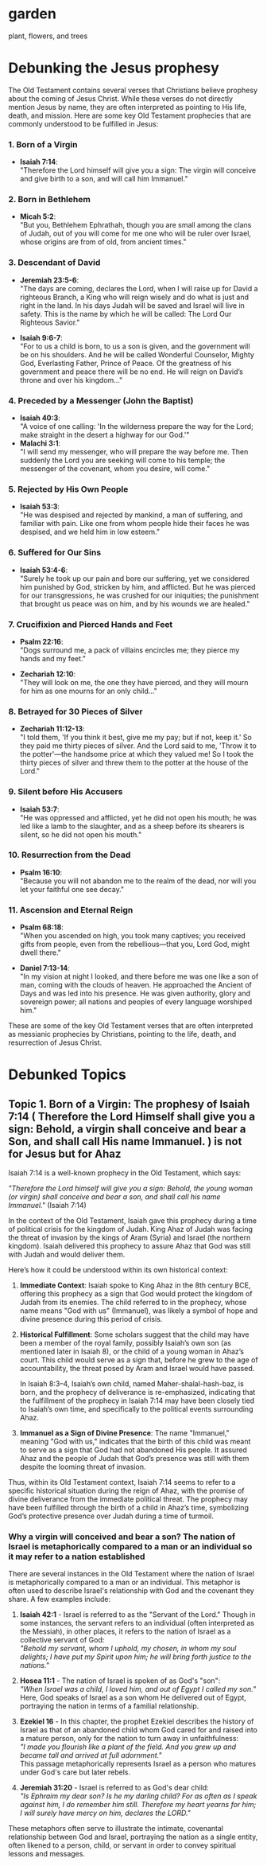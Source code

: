 # garden
plant, flowers, and trees

# Debunking the Jesus prophesy
The Old Testament contains several verses that Christians believe prophesy about the coming of Jesus Christ. While these verses do not directly mention Jesus by name, they are often interpreted as pointing to His life, death, and mission. Here are some key Old Testament prophecies that are commonly understood to be fulfilled in Jesus:

### 1. **Born of a Virgin**
   - **Isaiah 7:14**:  
     "Therefore the Lord himself will give you a sign: The virgin will conceive and give birth to a son, and will call him Immanuel."

### 2. **Born in Bethlehem**
   - **Micah 5:2**:  
     "But you, Bethlehem Ephrathah, though you are small among the clans of Judah, out of you will come for me one who will be ruler over Israel, whose origins are from of old, from ancient times."

### 3. **Descendant of David**
   - **Jeremiah 23:5-6**:  
     "The days are coming, declares the Lord, when I will raise up for David a righteous Branch, a King who will reign wisely and do what is just and right in the land. In his days Judah will be saved and Israel will live in safety. This is the name by which he will be called: The Lord Our Righteous Savior."

   - **Isaiah 9:6-7**:  
     "For to us a child is born, to us a son is given, and the government will be on his shoulders. And he will be called Wonderful Counselor, Mighty God, Everlasting Father, Prince of Peace. Of the greatness of his government and peace there will be no end. He will reign on David’s throne and over his kingdom..."

### 4. **Preceded by a Messenger (John the Baptist)**
   - **Isaiah 40:3**:  
     "A voice of one calling: 'In the wilderness prepare the way for the Lord; make straight in the desert a highway for our God.'"
   - **Malachi 3:1**:  
     "I will send my messenger, who will prepare the way before me. Then suddenly the Lord you are seeking will come to his temple; the messenger of the covenant, whom you desire, will come."

### 5. **Rejected by His Own People**
   - **Isaiah 53:3**:  
     "He was despised and rejected by mankind, a man of suffering, and familiar with pain. Like one from whom people hide their faces he was despised, and we held him in low esteem."

### 6. **Suffered for Our Sins**
   - **Isaiah 53:4-6**:  
     "Surely he took up our pain and bore our suffering, yet we considered him punished by God, stricken by him, and afflicted. But he was pierced for our transgressions, he was crushed for our iniquities; the punishment that brought us peace was on him, and by his wounds we are healed."

### 7. **Crucifixion and Pierced Hands and Feet**
   - **Psalm 22:16**:  
     "Dogs surround me, a pack of villains encircles me; they pierce my hands and my feet."
   
   - **Zechariah 12:10**:  
     "They will look on me, the one they have pierced, and they will mourn for him as one mourns for an only child..."

### 8. **Betrayed for 30 Pieces of Silver**
   - **Zechariah 11:12-13**:  
     "I told them, 'If you think it best, give me my pay; but if not, keep it.' So they paid me thirty pieces of silver. And the Lord said to me, 'Throw it to the potter'—the handsome price at which they valued me! So I took the thirty pieces of silver and threw them to the potter at the house of the Lord."

### 9. **Silent before His Accusers**
   - **Isaiah 53:7**:  
     "He was oppressed and afflicted, yet he did not open his mouth; he was led like a lamb to the slaughter, and as a sheep before its shearers is silent, so he did not open his mouth."

### 10. **Resurrection from the Dead**
   - **Psalm 16:10**:  
     "Because you will not abandon me to the realm of the dead, nor will you let your faithful one see decay."

### 11. **Ascension and Eternal Reign**
   - **Psalm 68:18**:  
     "When you ascended on high, you took many captives; you received gifts from people, even from the rebellious—that you, Lord God, might dwell there."

   - **Daniel 7:13-14**:  
     "In my vision at night I looked, and there before me was one like a son of man, coming with the clouds of heaven. He approached the Ancient of Days and was led into his presence. He was given authority, glory and sovereign power; all nations and peoples of every language worshiped him."

These are some of the key Old Testament verses that are often interpreted as messianic prophecies by Christians, pointing to the life, death, and resurrection of Jesus Christ.

# Debunked Topics

## Topic 1. **Born of a Virgin**: The prophesy of Isaiah 7:14 ( Therefore the Lord Himself shall give you a sign: Behold, a virgin shall conceive and bear a Son, and shall call His name Immanuel.  ) is not for Jesus but for Ahaz

Isaiah 7:14 is a well-known prophecy in the Old Testament, which says:

*"Therefore the Lord himself will give you a sign: Behold, the young woman (or virgin) shall conceive and bear a son, and shall call his name Immanuel."* (Isaiah 7:14)

In the context of the Old Testament, Isaiah gave this prophecy during a time of political crisis for the kingdom of Judah. King Ahaz of Judah was facing the threat of invasion by the kings of Aram (Syria) and Israel (the northern kingdom). Isaiah delivered this prophecy to assure Ahaz that God was still with Judah and would deliver them.

Here’s how it could be understood within its own historical context:

1. **Immediate Context**: Isaiah spoke to King Ahaz in the 8th century BCE, offering this prophecy as a sign that God would protect the kingdom of Judah from its enemies. The child referred to in the prophecy, whose name means "God with us" (Immanuel), was likely a symbol of hope and divine presence during this period of crisis.

2. **Historical Fulfillment**: Some scholars suggest that the child may have been a member of the royal family, possibly Isaiah’s own son (as mentioned later in Isaiah 8), or the child of a young woman in Ahaz’s court. This child would serve as a sign that, before he grew to the age of accountability, the threat posed by Aram and Israel would have passed.

   In Isaiah 8:3–4, Isaiah’s own child, named Maher-shalal-hash-baz, is born, and the prophecy of deliverance is re-emphasized, indicating that the fulfillment of the prophecy in Isaiah 7:14 may have been closely tied to Isaiah’s own time, and specifically to the political events surrounding Ahaz.

3. **Immanuel as a Sign of Divine Presence**: The name "Immanuel," meaning "God with us," indicates that the birth of this child was meant to serve as a sign that God had not abandoned His people. It assured Ahaz and the people of Judah that God’s presence was still with them despite the looming threat of invasion.

Thus, within its Old Testament context, Isaiah 7:14 seems to refer to a specific historical situation during the reign of Ahaz, with the promise of divine deliverance from the immediate political threat. The prophecy may have been fulfilled through the birth of a child in Ahaz’s time, symbolizing God’s protective presence over Judah during a time of turmoil.



###  Why a virgin will conceived and bear a son? The nation of Israel is metaphorically compared to a man or an individual so it may refer to a nation established
There are several instances in the Old Testament where the nation of Israel is metaphorically compared to a man or an individual. This metaphor is often used to describe Israel's relationship with God and the covenant they share. A few examples include:

1. **Isaiah 42:1** - Israel is referred to as the "Servant of the Lord." Though in some instances, the servant refers to an individual (often interpreted as the Messiah), in other places, it refers to the nation of Israel as a collective servant of God:  
   *"Behold my servant, whom I uphold, my chosen, in whom my soul delights; I have put my Spirit upon him; he will bring forth justice to the nations."*

2. **Hosea 11:1** - The nation of Israel is spoken of as God's "son":  
   *"When Israel was a child, I loved him, and out of Egypt I called my son."*  
   Here, God speaks of Israel as a son whom He delivered out of Egypt, portraying the nation in terms of a familial relationship.

3. **Ezekiel 16** - In this chapter, the prophet Ezekiel describes the history of Israel as that of an abandoned child whom God cared for and raised into a mature person, only for the nation to turn away in unfaithfulness:  
   *"I made you flourish like a plant of the field. And you grew up and became tall and arrived at full adornment."*  
   This passage metaphorically represents Israel as a person who matures under God's care but later rebels.

4. **Jeremiah 31:20** - Israel is referred to as God's dear child:  
   *"Is Ephraim my dear son? Is he my darling child? For as often as I speak against him, I do remember him still. Therefore my heart yearns for him; I will surely have mercy on him, declares the LORD."*

These metaphors often serve to illustrate the intimate, covenantal relationship between God and Israel, portraying the nation as a single entity, often likened to a person, child, or servant in order to convey spiritual lessons and messages.
